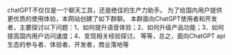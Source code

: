 chatGPT不仅仅是一个聊天工具，还是绝佳的生产力助手。
为了给国内用户提供更优质的使用体验，本网站创建了如下群聊。
本群面向ChatGPT使用者和开发者，主要探讨以下问题：1、如何提升语音体验；2、如何升级产品功能；3、如何提高国内用户访问速度；4、变现相关经验探讨。
等等，总之，面向ChatGPT api生态的参与者、体验者、开发者，商业落地等
